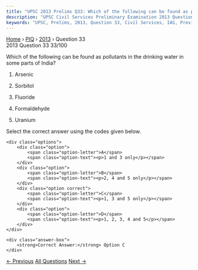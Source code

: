 ```yaml
---
title: "UPSC 2013 Prelims Q33: Which of the following can be found as pollutants in the dri..."
description: "UPSC Civil Services Preliminary Examination 2013 Question 33 with options and answer"
keywords: "UPSC, Prelims, 2013, Question 33, Civil Services, IAS, Previous Year Questions"
---
```


<nav class="breadcrumb">
    <a href="../../">Home</a>
    <span>›</span>
    <a href="../">PIQ</a>
    <span>›</span>
    <a href="./">2013</a>
    <span>›</span>
    <span>Question 33</span>
</nav>

<div class="question-header">
    <div class="question-meta">
        <span class="year-badge">2013</span>
        <span class="question-number">Question 33</span>
        <span class="progress">33/100</span>
    </div>
    <div class="progress-bar">
        <div class="progress-fill" style="width: 33.0%"></div>
    </div>
</div>

<div class="question-content">
    <div class="question-text">
        <p>Which of the following can be found as pollutants in the drinking water in some parts of India?</p>
<ol>
<li>
<p>Arsenic</p>
</li>
<li>
<p>Sorbitol</p>
</li>
<li>
<p>Fluoride</p>
</li>
<li>
<p>Formaldehyde</p>
</li>
<li>
<p>Uranium</p>
</li>
</ol>
<p>Select the correct answer using the codes given below.</p>
    </div>
    
    <div class="options">
        <div class="option">
            <span class="option-letter">A</span>
            <span class="option-text"><p>1 and 3 only</p></span>
        </div>
        <div class="option">
            <span class="option-letter">B</span>
            <span class="option-text"><p>2, 4 and 5 only</p></span>
        </div>
        <div class="option correct">
            <span class="option-letter">C</span>
            <span class="option-text"><p>1, 3 and 5 only</p></span>
        </div>
        <div class="option">
            <span class="option-letter">D</span>
            <span class="option-text"><p>1, 2, 3, 4 and 5</p></span>
        </div>
    </div>

    <div class="answer-box">
        <strong>Correct Answer:</strong> Option C
    </div>
</div>

<div class="question-nav">
    <a href="../q032-consider-the-following-1-star-tortoise-2-monitor-l/" class="nav-btn prev">← Previous</a>
    <a href="../" class="nav-btn center">All Questions</a>
    <a href="../q034-with-reference-to-indian-history-the-members-of-th/" class="nav-btn next">Next →</a>
</div>
